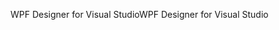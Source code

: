 <span data-ttu-id="9f202-101">WPF Designer for Visual Studio</span><span class="sxs-lookup"><span data-stu-id="9f202-101">WPF Designer for Visual Studio</span></span>